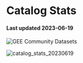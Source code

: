 # Catalog Stats

#### Last updated 2023-06-19

![GEE Community Datasets](https://img.shields.io/endpoint?url=https://gist.githubusercontent.com/samapriya/34bc0c1280d475d3a69e3b60a706226e/raw/community.json)

![catalog_stats_20230619](https://github.com/samapriya/awesome-gee-community-datasets/assets/6677629/bc1136f1-a65e-4aa2-9869-d94e83e89b35)
